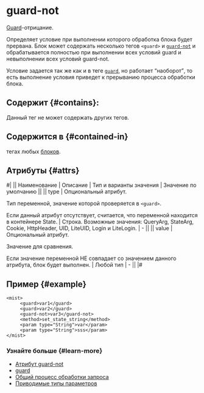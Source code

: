 # guard-not

[Guard](guard.md)-отрицание.

Определяет условие при выполнении которого обработка блока будет прервана. Блок может содержать несколько тегов `<guard>` и [`guard-not`](guard-not.md) и обрабатывается полностью при выполнении всех условий guard и невыполнении всех условий guard-not.

Условие задается так же как и в теге [`guard`](guard.md), но работает <q>наоборот</q>, то есть выполнение условия приведет к прерыванию процесса обработки блока.

## Содержит {#contains}:

Данный тег не может содержать других тегов.

## Содержится в {#contained-in}

тегах любых [блоков](../concepts/block-ov.md).

## Атрибуты {#attrs}
#|
|| Наименование | Описание | Тип и варианты значения | Значение по умолчанию ||
|| type | Опциональный атрибут.

Тип переменной, значение которой проверяется в `<guard>`.

Если данный атрибут отсутствует, считается, что переменной находится в контейнере State. | Строка. Возможные значения: QueryArg, StateArg, Cookie, HttpHeader, UID, LiteUID, Login и LiteLogin. | - ||
|| value | Опциональный атрибут.

Значение для сравнения.

Если значение переменной НЕ совпадает со значением данного атрибута, блок будет выполнен. | Любой тип | - ||
|#

## Пример {#example}

```
<mist>
     <guard>var1</guard>
     <guard>var2</guard>
     <guard-not>var3</guard-not>
     <method>set_state_string</method>
     <param type="String">var</param>
     <param type="String">sss</param>
</mist>
```

### Узнайте больше {#learn-more}
* [Атрибут guard-not](../appendices/attrs-ov.html#attrs-ov__guard-not)
* [guard](../reference/guard.md)
* [Общий процесс обработки запроса](../concepts/request-handling-ov.md)
* [Приводимые типы параметров](../concepts/parameters-matching-ov.md)